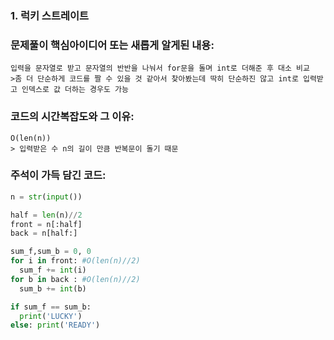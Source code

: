 ### 1. 럭키 스트레이트

### 문제풀이 핵심아이디어 또는 새롭게 알게된 내용: 
    입력을 문자열로 받고 문자열의 반반을 나눠서 for문을 돌며 int로 더해준 후 대소 비교
    >좀 더 단순하게 코드를 짤 수 있을 것 같아서 찾아봤는데 딱히 단순하진 않고 int로 입력받고 인덱스로 값 더하는 경우도 가능 
            
### 코드의 시간복잡도와 그 이유:    
    O(len(n))   
    > 입력받은 수 n의 길이 만큼 반복문이 돌기 때문
    
    
### 주석이 가득 담긴 코드:
```python
n = str(input())

half = len(n)//2
front = n[:half]
back = n[half:]

sum_f,sum_b = 0, 0
for i in front: #O(len(n)//2)
  sum_f += int(i)
for b in back : #O(len(n)//2)
  sum_b += int(b)

if sum_f == sum_b:
  print('LUCKY')
else: print('READY')

```
